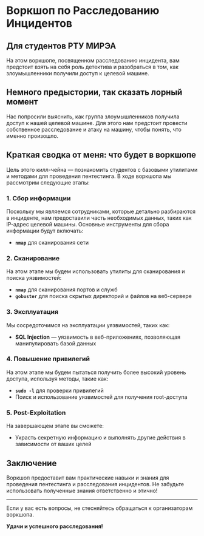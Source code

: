# Воркшоп по Расследованию Инцидентов

## Для студентов РТУ МИРЭА

На этом воркшопе, посвященном расследованию инцидента, вам предстоит взять на себя роль детектива и разобраться в том, как злоумышленники получили доступ к целевой машине.

## Немного предыстории, так сказать лорный момент

Нас попросили выяснить, как группа злоумышленников получила доступ к нашей целевой машине. Для этого нам предстоит провести собственное расследование и атаку на машину, чтобы понять, что именно произошло.

## Краткая сводка от меня: что будет в воркшопе

Цель этого килл-чейна — познакомить студентов с базовыми утилитами и методами для проведения пентестинга. В ходе воркшопа мы рассмотрим следующие этапы:

### 1. Сбор информации

Поскольку мы являемся сотрудниками, которые детально разбираются в инциденте, нам предоставили часть необходимых данных, таких как IP-адрес целевой машины. Основные инструменты для сбора информации будут включать:

- **`nmap`** для сканирования сети

### 2. Сканирование

На этом этапе мы будем использовать утилиты для сканирования и поиска уязвимостей:

- **`nmap`** для сканирования портов и служб
- **`gobuster`** для поиска скрытых директорий и файлов на веб-сервере

### 3. Эксплуатация

Мы сосредоточимся на эксплуатации уязвимостей, таких как:

- **SQL Injection** — уязвимость в веб-приложениях, позволяющая манипулировать базой данных

### 4. Повышение привилегий

На этом этапе мы будем пытаться получить более высокий уровень доступа, используя методы, такие как:

- **`sudo -l`** для проверки привилегий
- Поиск и использование уязвимостей для получения root-доступа

### 5. Post-Exploitation

На завершающем этапе вы сможете:

- Украсть секретную информацию и выполнять другие действия в зависимости от ваших целей

## Заключение

Воркшоп предоставит вам практические навыки и знания для проведения пентестинга и расследования инцидентов. Не забудьте использовать полученные знания ответственно и этично!

---

Если у вас есть вопросы, не стесняйтесь обращаться к организаторам воркшопа.

**Удачи и успешного расследования!**
